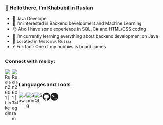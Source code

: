 ### 👋 Hello there, I’m Khabubillin Ruslan

- :triumph: Java Developer
- 👀 I’m interested in Backend Development and Machine Learning
- :ok_hand: Also I have some experience in SQL, C# and HTML/CSS coding
- 🌱 I’m currently learning everything about backend development on Java
- 🌃 Located in Moscow, Russia
- ⚡ Fun fact: One of my hobbies is board games

### Connect with me by:
[<img align="left" alt="Ruslan2601 | LinkedIn" width="22px" src="https://cdn-icons-png.flaticon.com/512/174/174857.png" />][LinkedIn]
[<img align="left" alt="Ruslan2601 | Telegram" width="22px" src="https://upload.wikimedia.org/wikipedia/commons/thumb/8/82/Telegram_logo.svg/512px-Telegram_logo.svg.png" />][Telegram]


<br />

### Languages and Tools:

<img align="left" alt="Java" width="26px" src="https://upload.wikimedia.org/wikipedia/ru/thumb/3/39/Java_logo.svg/1200px-Java_logo.svg.png" />
<img align="left" alt="Spring" width="26px" src="https://miro.medium.com/max/500/1*AbiX4LwtSNozoyfypcKvEg.png" />
<img align="left" alt="SQL" width="26px"  src="https://thumbs.dreamstime.com/b/sql-database-icon-logo-design-ui-ux-app-orange-inscription-shadow-96841969.jpg" />
<img align="left" alt="GitHub" width="26px" src="https://raw.githubusercontent.com/github/explore/78df643247d429f6cc873026c0622819ad797942/topics/github/github.png" />
<img align="left" alt="Terminal" width="26px" src="https://raw.githubusercontent.com/github/explore/80688e429a7d4ef2fca1e82350fe8e3517d3494d/topics/terminal/terminal.png" />













[LinkedIn]: https://www.linkedin.com/in/ruslan-habibullin-651233239/
[Telegram]: https://t.me/Ruslan2601
